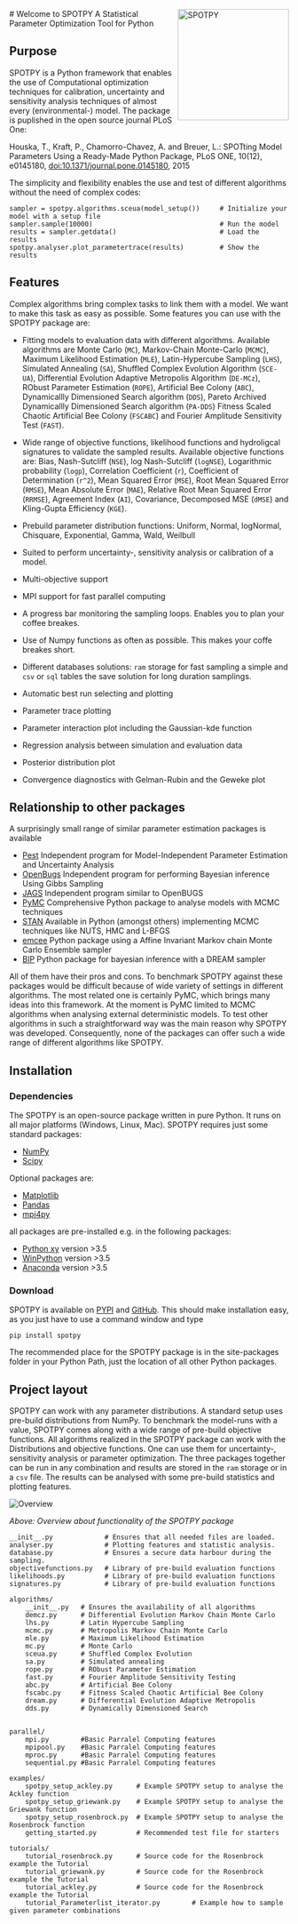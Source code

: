 <img alt="SPOTPY" title="Logo by Tobias Houska" src="img/logo.png" width="200px" style="float: right; margin: 0 auto 0 auto">
# Welcome to SPOTPY 
A Statistical Parameter Optimization Tool for Python





## Purpose

SPOTPY is a Python framework that enables the use of Computational optimization techniques for calibration, uncertainty and sensitivity analysis techniques of almost every (environmental-) model. The package is puplished in the open source journal PLoS One:

Houska, T., Kraft, P., Chamorro-Chavez, A. and Breuer, L.: SPOTting Model Parameters Using a Ready-Made Python Package, PLoS ONE, 10(12), e0145180, [doi:10.1371/journal.pone.0145180](http://journals.plos.org/plosone/article?id=10.1371%2Fjournal.pone.0145180 "doi:10.1371/journal.pone.0145180"), 2015
 
The simplicity and flexibility enables the use and test of different 
algorithms without the need of complex codes:

```
sampler = spotpy.algorithms.sceua(model_setup())     # Initialize your model with a setup file
sampler.sample(10000)                                # Run the model
results = sampler.getdata()                          # Load the results
spotpy.analyser.plot_parametertrace(results)         # Show the results
```


## Features
Complex algorithms bring complex tasks to link them with a model. 
We want to make this task as easy as possible. 
Some features you can use with the SPOTPY package are:

* Fitting models to evaluation data with different algorithms. 
Available algorithms are Monte Carlo (`MC`), Markov-Chain Monte-Carlo (`MCMC`), 
Maximum Likelihood Estimation (`MLE`), Latin-Hypercube Sampling (`LHS`), 
Simulated Annealing (`SA`), Shuffled Complex Evolution Algorithm (`SCE-UA`), 
Differential Evolution Adaptive Metropolis Algorithm (`DE-MCz`), 
RObust Parameter Estimation (`ROPE`), Artificial Bee Colony (`ABC`),
Dynamicallly Dimensioned Search algorithm (`DDS`), Pareto Archived Dynamicallly Dimensioned Search algorithm (`PA-DDS`)
Fitness Scaled Chaotic Artificial Bee Colony (`FSCABC`) and Fourier Amplitude Sensitivity Test (`FAST`).

* Wide range of objective functions, likelihood functions and hydroligcal signatures to validate the sampled results. 
Available objective functions are:
Bias, Nash-Sutcliff (`NSE`), log Nash-Sutcliff (`logNSE`), Logarithmic probability (`logp`), Correlation Coefficient (`r`),
Coefficient of Determination (`r^2`), Mean Squared Error (`MSE`), Root Mean Squared Error (`RMSE`), Mean Absolute Error (`MAE`),
Relative Root Mean Squared Error (`RRMSE`), Agreement Index (`AI`), Covariance, Decomposed MSE (`dMSE`) and Kling-Gupta Efficiency (`KGE`).

* Prebuild parameter distribution functions: Uniform, Normal, logNormal, Chisquare,
Exponential, Gamma, Wald, Weilbull
      
* Suited to perform uncertainty-, sensitivity analysis or calibration
  of a model.

* Multi-objective support

* MPI support for fast parallel computing

* A progress bar monitoring the sampling loops. Enables you to plan your coffee breakes.

* Use of Numpy functions as often as possible. This makes your coffe breakes short.

* Different databases solutions: `ram` storage for fast sampling a simple and `csv` or `sql` tables
the save solution for long duration samplings.

* Automatic best run selecting and plotting

* Parameter trace plotting

* Parameter interaction plot including the Gaussian-kde function

* Regression analysis between simulation and evaluation data

* Posterior distribution plot

* Convergence diagnostics with Gelman-Rubin and the Geweke plot

## Relationship to other packages
A surprisingly small range of similar parameter estimation packages is available 

* [Pest](http://www.pesthomepage.org/ "Pest") Independent program for Model-Independent Parameter Estimation and Uncertainty Analysis
* [OpenBugs](http://www.mrc-bsu.cam.ac.uk/software/bugs/ "BUGS") Independent program for performing Bayesian inference Using Gibbs Sampling
* [JAGS](http://mcmc-jags.sourceforge.net/ "JAGS") Independent program similar to OpenBUGS
* [PyMC](https://github.com/pymc-devs/pymc "PyMC") Comprehensive Python package to analyse models with MCMC techniques  
* [STAN](http://mc-stan.org/ "STAN") Available in Python (amongst others) implementing MCMC techniques like NUTS, HMC and L-BFGS
* [emcee](http://dan.iel.fm/emcee/current/ "emcee") Python package using a Affine Invariant Markov chain Monte Carlo Ensemble sampler
* [BIP](http://bayesian-inference.googlecode.com/hg/trunk/BIP/Docs/build/html/index.html "BIP") Python package for bayesian inference with a DREAM sampler

All of them have their pros and cons. To benchmark SPOTPY against these packages would be difficult because of wide variety of settings in different algorithms. 
The most related one is certainly PyMC, which brings many ideas into this framework. 
At the moment is PyMC limited to MCMC algorithms when analysing external deterministic models. 
To test other algorithms in such a straightforward way was the main reason why SPOTPY was developed. 
Consequently, none of the packages can offer such a wide range of different algorithms like SPOTPY.

## Installation

### Dependencies
The SPOTPY is an open-source package written in pure Python. It runs on all major platforms (Windows, Linux, Mac). 
SPOTPY requires just some standard packages: 

* [NumPy](http://www.numpy.org/ "Numpy")
* [Scipy](http://www.scipy.org/ "Scipy")

Optional packages are:

* [Matplotlib](http://matplotlib.org/ "Matplotlib")
* [Pandas](http://pandas.pydata.org/ "Pandas")
* [mpi4py](http://mpi4py.scipy.org/ "mpi4py")
 
all packages are pre-installed e.g. in the following packages:

* [Python xy](https://code.google.com/p/pythonxy/ "Python xy") version >3.5
* [WinPython](http://winpython.sourceforge.net/ "WinPython") version >3.5
* [Anaconda](https://www.anaconda.com/products/distribution "Anaconda") version >3.5

### Download
SPOTPY is available on [PYPI](https://pypi.python.org/pypi/spotpy "spotpy") and [GitHub](https://github.com/thouska/spotpy "spotpy"). 
This should make installation easy, as you just have to use a command window and type

	pip install spotpy

The recommended place for the SPOTPY package is in the site-packages folder in your Python Path, just the location of all other Python packages.

## Project layout

SPOTPY can work with any parameter distributions. A standard setup uses pre-build distributions from NumPy.
To benchmark the model-runs with a value, SPOTPY comes along with a wide range of pre-build objective functions.
All algorithms realized in the SPOTPY package can work with the Distributions and objective functions. One can use them for
uncertainty-, sensitivity analysis or parameter optimization.
The three packages together can be run in any combination and results are stored in the `ram` storage or in a `csv` file.
The results can be analysed with some pre-build statistics and plotting features.
 

![Overview](img/overview_new.png)


*Above: Overview about functionality of the SPOTPY package*


	
	__init__.py             # Ensures that all needed files are loaded.
    analyser.py             # Plotting features and statistic analysis.
	database.py             # Ensures a secure data harbour during the sampling.
	objectivefunctions.py   # Library of pre-build evaluation functions
	likelihoods.py          # Library of pre-build evaluation functions
	signatures.py           # Library of pre-build evaluation functions
	
    algorithms/
        __init__.py   # Ensures the availability of all algorithms
		demcz.py      # Differential Evolution Markov Chain Monte Carlo
		lhs.py        # Latin Hypercube Sampling
		mcmc.py       # Metropolis Markov Chain Monte Carlo
		mle.py        # Maximum Likelihood Estimation
		mc.py         # Monte Carlo
		sceua.py      # Shuffled Complex Evolution
		sa.py         # Simulated annealing
		rope.py       # RObust Parameter Estimation
		fast.py       # Fourier Amplitude Sensitivity Testing
		abc.py        # Artificial Bee Colony
		fscabc.py     # Fitness Scaled Chaotic Artificial Bee Colony
		dream.py      # Differential Evolution Adaptive Metropolis
		dds.py        # Dynamically Dimensioned Search

	
	parallel/
		mpi.py        #Basic Parralel Computing features 
		mpipool.py	  #Basic Parralel Computing features 
		mproc.py      #Basic Parralel Computing features 
		sequential.py #Basic Parralel Computing features

	examples/
		spotpy_setup_ackley.py      # Example SPOTPY setup to analyse the Ackley function 
		spotpy_setup_griewank.py    # Example SPOTPY setup to analyse the Griewank function
		spotpy_setup_rosenbrock.py  # Example SPOTPY setup to analyse the Rosenbrock function
		getting_started.py          # Recommended test file for starters
	
	tutorials/
		tutorial_rosenbrock.py      # Source code for the Rosenbrock example the Tutorial
		tutorial_griewank.py        # Source code for the Rosenbrock example the Tutorial
		tutorial_ackley.py          # Source code for the Rosenbrock example the Tutorial
		tutorial_Parameterlist_iterator.py        # Example how to sample given parameter combinations
